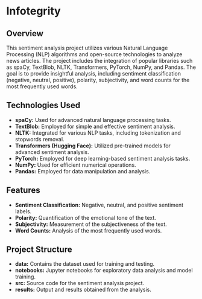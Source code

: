 # Infotegrity

## Overview

This sentiment analysis project utilizes various Natural Language Processing (NLP) algorithms and open-source technologies to analyze news articles. The project includes the integration of popular libraries such as spaCy, TextBlob, NLTK, Transformers, PyTorch, NumPy, and Pandas. The goal is to provide insightful analysis, including sentiment classification (negative, neutral, positive), polarity, subjectivity, and word counts for the most frequently used words.

## Technologies Used

- **spaCy:** Used for advanced natural language processing tasks.
- **TextBlob:** Employed for simple and effective sentiment analysis.
- **NLTK:** Integrated for various NLP tasks, including tokenization and stopwords removal.
- **Transformers (Hugging Face):** Utilized pre-trained models for advanced sentiment analysis.
- **PyTorch:** Employed for deep learning-based sentiment analysis tasks.
- **NumPy:** Used for efficient numerical operations.
- **Pandas:** Employed for data manipulation and analysis.

## Features

- **Sentiment Classification:** Negative, neutral, and positive sentiment labels.
- **Polarity:** Quantification of the emotional tone of the text.
- **Subjectivity:** Measurement of the subjectiveness of the text.
- **Word Counts:** Analysis of the most frequently used words.

## Project Structure

- **data:** Contains the dataset used for training and testing.
- **notebooks:** Jupyter notebooks for exploratory data analysis and model training.
- **src:** Source code for the sentiment analysis project.
- **results:** Output and results obtained from the analysis.

